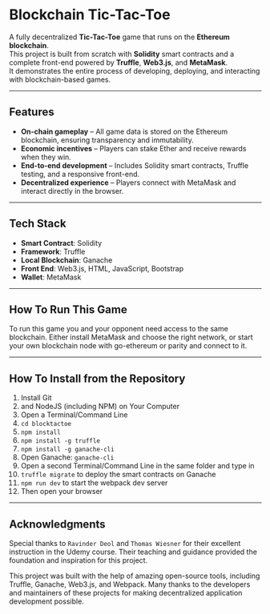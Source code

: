 # Blockchain Tic-Tac-Toe

A fully decentralized **Tic-Tac-Toe** game that runs on the **Ethereum blockchain**.  
This project is built from scratch with **Solidity** smart contracts and a complete front-end powered by **Truffle**, **Web3.js**, and **MetaMask**.  
It demonstrates the entire process of developing, deploying, and interacting with blockchain-based games.

---

## Features
- **On-chain gameplay** – All game data is stored on the Ethereum blockchain, ensuring transparency and immutability.  
- **Economic incentives** – Players can stake Ether and receive rewards when they win.  
- **End-to-end development** – Includes Solidity smart contracts, Truffle testing, and a responsive front-end.  
- **Decentralized experience** – Players connect with MetaMask and interact directly in the browser.

---

## Tech Stack
- **Smart Contract**: Solidity  
- **Framework**: Truffle  
- **Local Blockchain**: Ganache  
- **Front End**: Web3.js, HTML, JavaScript, Bootstrap  
- **Wallet**: MetaMask  

---

## How To Run This Game
To run this game you and your opponent need access to the same blockchain. Either install MetaMask and choose the right network, or start your own blockchain node with go-ethereum or parity and connect to it.

---

## How To Install from the Repository
1. Install Git
2. and NodeJS (including NPM) on Your Computer
3. Open a Terminal/Command Line
4. `cd blocktactoe`
5. `npm install`
6. `npm install -g truffle`
7. `npm install -g ganache-cli`
8. Open Ganache: `ganache-cli`
9. Open a second Terminal/Command Line in the same folder and type in
10. `truffle migrate` to deploy the smart contracts on Ganache
11. `npm run dev` to start the webpack dev server
12. Then open your browser

---

## Acknowledgments

Special thanks to `Ravinder Deol` and `Thomas Wiesner` for their excellent instruction in the Udemy course.
Their teaching and guidance provided the foundation and inspiration for this project.

This project was built with the help of amazing open-source tools, including Truffle, Ganache, Web3.js, and Webpack.
Many thanks to the developers and maintainers of these projects for making decentralized application development possible.
